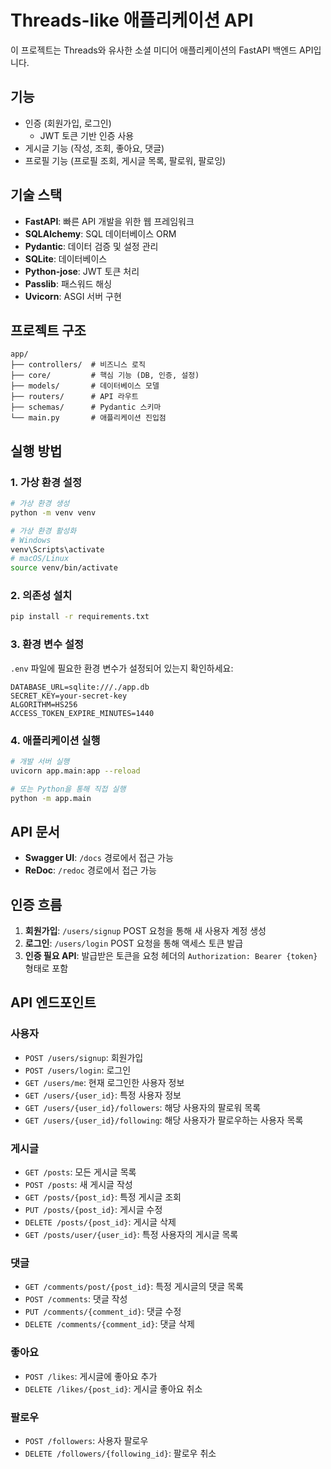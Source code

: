 # Threads-like 애플리케이션 API

이 프로젝트는 Threads와 유사한 소셜 미디어 애플리케이션의 FastAPI 백엔드 API입니다.

## 기능

- 인증 (회원가입, 로그인)
  - JWT 토큰 기반 인증 사용
- 게시글 기능 (작성, 조회, 좋아요, 댓글)
- 프로필 기능 (프로필 조회, 게시글 목록, 팔로워, 팔로잉)

## 기술 스택

- **FastAPI**: 빠른 API 개발을 위한 웹 프레임워크
- **SQLAlchemy**: SQL 데이터베이스 ORM
- **Pydantic**: 데이터 검증 및 설정 관리
- **SQLite**: 데이터베이스
- **Python-jose**: JWT 토큰 처리
- **Passlib**: 패스워드 해싱
- **Uvicorn**: ASGI 서버 구현

## 프로젝트 구조

```
app/
├── controllers/  # 비즈니스 로직
├── core/         # 핵심 기능 (DB, 인증, 설정)
├── models/       # 데이터베이스 모델
├── routers/      # API 라우트
├── schemas/      # Pydantic 스키마
└── main.py       # 애플리케이션 진입점
```

## 실행 방법

### 1. 가상 환경 설정

```bash
# 가상 환경 생성
python -m venv venv

# 가상 환경 활성화
# Windows
venv\Scripts\activate
# macOS/Linux
source venv/bin/activate
```

### 2. 의존성 설치

```bash
pip install -r requirements.txt
```

### 3. 환경 변수 설정

`.env` 파일에 필요한 환경 변수가 설정되어 있는지 확인하세요:

```
DATABASE_URL=sqlite:///./app.db
SECRET_KEY=your-secret-key
ALGORITHM=HS256
ACCESS_TOKEN_EXPIRE_MINUTES=1440
```

### 4. 애플리케이션 실행

```bash
# 개발 서버 실행
uvicorn app.main:app --reload

# 또는 Python을 통해 직접 실행
python -m app.main
```

## API 문서

- **Swagger UI**: `/docs` 경로에서 접근 가능
- **ReDoc**: `/redoc` 경로에서 접근 가능

## 인증 흐름

1. **회원가입**: `/users/signup` POST 요청을 통해 새 사용자 계정 생성
2. **로그인**: `/users/login` POST 요청을 통해 액세스 토큰 발급
3. **인증 필요 API**: 발급받은 토큰을 요청 헤더의 `Authorization: Bearer {token}` 형태로 포함

## API 엔드포인트

### 사용자

- `POST /users/signup`: 회원가입
- `POST /users/login`: 로그인
- `GET /users/me`: 현재 로그인한 사용자 정보
- `GET /users/{user_id}`: 특정 사용자 정보
- `GET /users/{user_id}/followers`: 해당 사용자의 팔로워 목록
- `GET /users/{user_id}/following`: 해당 사용자가 팔로우하는 사용자 목록

### 게시글

- `GET /posts`: 모든 게시글 목록
- `POST /posts`: 새 게시글 작성
- `GET /posts/{post_id}`: 특정 게시글 조회
- `PUT /posts/{post_id}`: 게시글 수정
- `DELETE /posts/{post_id}`: 게시글 삭제
- `GET /posts/user/{user_id}`: 특정 사용자의 게시글 목록

### 댓글

- `GET /comments/post/{post_id}`: 특정 게시글의 댓글 목록
- `POST /comments`: 댓글 작성
- `PUT /comments/{comment_id}`: 댓글 수정
- `DELETE /comments/{comment_id}`: 댓글 삭제

### 좋아요

- `POST /likes`: 게시글에 좋아요 추가
- `DELETE /likes/{post_id}`: 게시글 좋아요 취소

### 팔로우

- `POST /followers`: 사용자 팔로우
- `DELETE /followers/{following_id}`: 팔로우 취소

